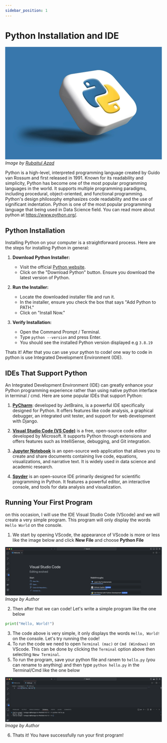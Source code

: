 ```yaml
---
sidebar_position: 1
---
```

# Python Installation and IDE

![Python Programming Image](https://raw.githubusercontent.com/adiptamartulandi/learn-data-science-live/main/assets/04-python.jpg)
*Image by [Rubaitul Azad](https://unsplash.com/@rubaitulazad)*

Python is a high-level, interpreted programming language created by Guido van Rossum and first released in 1991. Known for its readability and simplicity, Python has become one of the most popular programming languages in the world. It supports multiple programming paradigms, including procedural, object-oriented, and functional programming. Python's design philosophy emphasizes code readability and the use of significant indentation. Python is one of the most popular programming language that being used in Data Science field. You can read more about python at https://www.python.org/.

## Python Installation

Installing Python on your computer is a straightforward process. Here are the steps for installing Python in general: 

1. **Download Python Installer:**
   - Visit the official [Python website](https://www.python.org/downloads/).
   - Click on the "Download Python" button. Ensure you download the latest version of Python.

2. **Run the Installer:**
   - Locate the downloaded installer file and run it.
   - In the installer, ensure you check the box that says "Add Python to PATH."
   - Click on "Install Now."

3. **Verify Installation:**
   - Open the Command Prompt / Terminal.
   - Type `python --version` and press Enter.
   - You should see the installed Python version displayed e.g `3.8.19`

Thats it! After that you can use your python to code! one way to code in python is use Integrated Development Environment (IDE).

## IDEs That Support Python

An Integrated Development Environment (IDE) can greatly enhance your Python programming experience rather than using native python interface in terminal / cmd. Here are some popular IDEs that support Python:

1. [**PyCharm**](https://www.jetbrains.com/pycharm/download/): developed by JetBrains, is a powerful IDE specifically designed for Python. It offers features like code analysis, a graphical debugger, an integrated unit tester, and support for web development with Django.

2. [**Visual Studio Code (VS Code)**](https://code.visualstudio.com/download) is a free, open-source code editor developed by Microsoft. It supports Python through extensions and offers features such as IntelliSense, debugging, and Git integration.

3. [**Jupyter Notebook**](https://jupyter.org/) is an open-source web application that allows you to create and share documents containing live code, equations, visualizations, and narrative text. It is widely used in data science and academic research.

4. [**Spyder**](https://www.spyder-ide.org/) is an open-source IDE primarily designed for scientific programming in Python. It features a powerful editor, an interactive console, and tools for data analysis and visualization.

## Running Your First Program

on this occasion, I will use the IDE Visual Studio Code (VScode) and we will create a very simple program. This program will only display the words `Hello World` on the console.

1. We start by opening VScode, the appearance of VScode is more or less like the image below and click **New File** and choose **Python File**

![VScode Image](https://raw.githubusercontent.com/adiptamartulandi/learn-data-science-live/main/assets/04-01-vscode.png)
*Image by Author*

2. Then after that we can code! Let's write a simple program like the one below

```python
print("Hello, World!")
```

3. The code above is very simple, it only displays the words `Hello, World!` on the console. Let's try running the code!
4. To run the code we need to open `Terminal (mac)` or `Cmd (Windows)` on VScode. This can be done by clicking the `Terminal` option above then selecting `New Terminal`.
5. To run the program, save your python file and ranem to `hello.py` (you can rename to anything) and then type `python hello.py` in the Terminal/Cmd like the one below

![Run Program Image](https://raw.githubusercontent.com/adiptamartulandi/learn-data-science-live/main/assets/04-02-vscode.png)
*Image by Author*

6. Thats it! You have successfully run your first program!